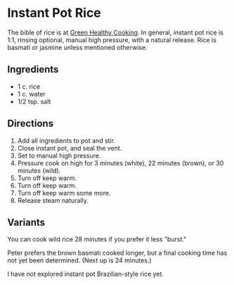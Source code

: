 # Instant Pot Rice

The bible of rice is at [Green Healthy Cooking](https://greenhealthycooking.com/instant-pot-rice/).  In general, instant pot rice is 1:1, rinsing optional, manual high pressure, with a natural release.  Rice is basmati or jasmine unless mentioned otherwise.

## Ingredients

* 1 c. rice
* 1 c. water
* 1/2 tsp. salt

## Directions

1. Add all ingredients to pot and stir.
2. Close instant pot, and seal the vent.  
3. Set to manual high pressure.
4. Pressure cook on high for 3 minutes (white), 22 minutes (brown), or 30 minutes (wild).
5. Turn off keep warm.
6. Turn off keep warm.
7. Turn off keep warm some more.
8. Release steam naturally.

## Variants

You can cook wild rice 28 minutes if you prefer it less "burst."

Peter prefers the brown basmati cooked longer, but a final cooking time has not yet been determined.  (Next up is 24 minutes.)

I have not explored instant pot Brazilian-style rice yet.
